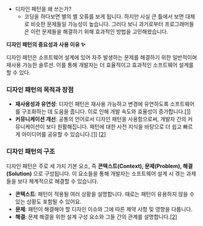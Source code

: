 - 디자인 패턴을 왜 쓰는가?
	- 코딩을 하다보면 별의 별 오류를 보게 됩니다. 하지만 사실 큰 틀에서 보면 대체로 비슷한 문제들일 가능성이 높습니다. 그러다 보니 과거로부터 프로그래머들은 이런 문제들을 해결하기 위해 효과적인 방법을 고민해왔습니다. 

**디자인 패턴의 중요성과 사용 이유 ✨**

디자인 패턴은 소프트웨어 설계에 있어 자주 발생하는 문제를 해결하기 위한 일반적이며 재사용 가능한 솔루션. 이를 통해 개발자는 더 효율적이고 효과적인 소프트웨어 설계를 할 수 있다. 
### 디자인 패턴의 목적과 장점

- **재사용성과 유연성**: 디자인 패턴은 재사용 가능하고 변경에 유연하도록 소프트웨어를 구조화하는 데 도움을 줍니다. 이로 인해 개발 속도와 효율성이 증가합니다.[[1]](https://daheenallwhite.github.io/design%20pattern/2019/07/09/Design-Pattern/)
- **커뮤니케이션 개선**: 공통의 언어로서 디자인 패턴을 사용함으로써, 개발자 간의 커뮤니케이션이 보다 원활해집니다. 패턴에 대한 사전 지식을 바탕으로 더 쉽고 빠르게 아이디어를 공유할 수 있습니다.[[1]](https://daheenallwhite.github.io/design%20pattern/2019/07/09/Design-Pattern/) [[2]](https://developercc.tistory.com/17)

### 디자인 패턴의 구조

디자인 패턴은 주로 세 가지 기본 요소, 즉 **콘텍스트(Context), 문제(Problem), 해결(Solution)** 으로 구성됩니다. 이 요소들을 통해 개발자는 소프트웨어 설계 시 겪는 과제들을 보다 체계적으로 해결할 수 있습니다.

- **콘텍스트**: 패턴이 적용될 여러 상황을 설명합니다. 때로는 패턴이 유용하지 않을 수 있는 상황도 포함될 수 있어요.
- **문제**: 패턴이 해결해야 할 디자인 이슈와 그에 따른 제약 사항 및 영향을 다룹니다.
- **해결**: 문제 해결을 위한 설계 구성 요소와 그들 간의 관계를 설명합니다.[[2]](https://developercc.tistory.com/17)